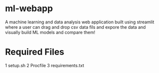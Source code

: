 # ml-webapp
A machine learning and data analysis web application built using streamlit where a user can drag and drop csv data fils and expore the data and visually build ML models and compare them!
# Required Files
1 setup.sh
2 Procfile
3 requirements.txt
